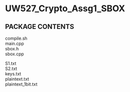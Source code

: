 # UW527_Crypto_Assg1_SBOX

## PACKAGE CONTENTS
compile.sh  
main.cpp  
sbox.h  
sbox.cpp  

S1.txt  
S2.txt  
keys.txt  
plaintext.txt  
plaintext_1bit.txt  
